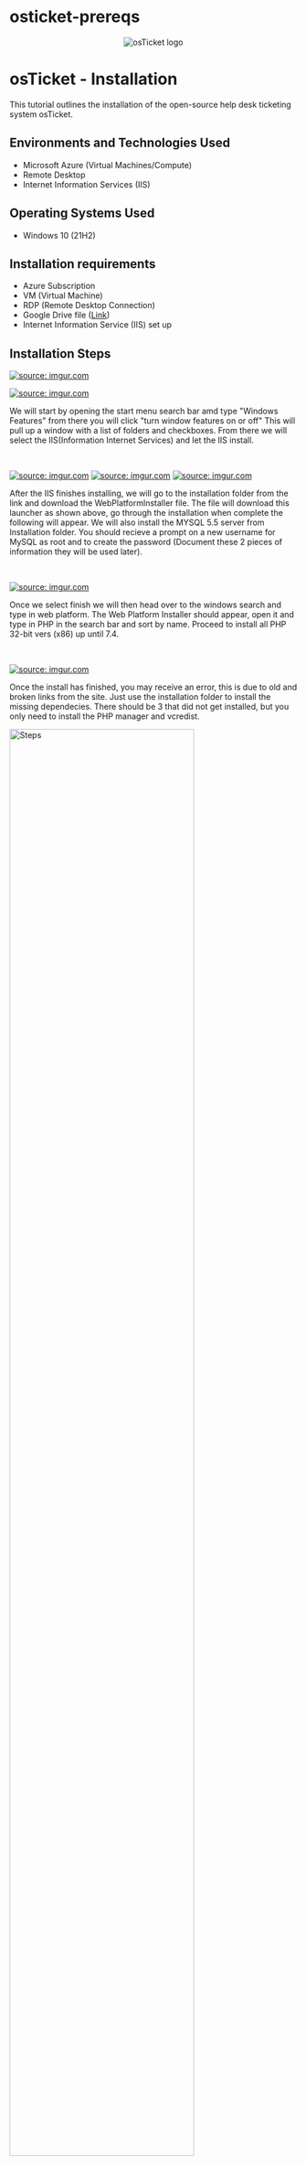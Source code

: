 # osticket-prereqs
<p align="center">
<img src="https://i.imgur.com/Clzj7Xs.png" alt="osTicket logo"/>
</p>

<h1>osTicket - Installation</h1>
This tutorial outlines the installation of the open-source help desk ticketing system osTicket.<br />

<h2>Environments and Technologies Used</h2>

- Microsoft Azure (Virtual Machines/Compute)
- Remote Desktop
- Internet Information Services (IIS)

<h2>Operating Systems Used </h2>

- Windows 10</b> (21H2)

<h2>Installation requirements</h2>

- Azure Subscription
- VM (Virtual Machine)
- RDP (Remote Desktop Connection)
- Google Drive file (<a href='https://drive.google.com/drive/folders/1Loma_9mi_q4fS4aQbUmUddWVsEdp_13n?usp=share_link'>Link</a>)
- Internet Information Service (IIS) set up

<h2>Installation Steps</h2>

<p>
<a href="https://imgur.com/3y3BBgV"><img src="https://i.imgur.com/3y3BBgV.jpg" title="source: imgur.com" /></a>
</p>
<p>
<a href="https://imgur.com/HkQgyCB"><img src="https://i.imgur.com/HkQgyCB.jpg" title="source: imgur.com" /></a>
</p>
<p>
We will start by opening the start menu search bar amd type "Windows Features" from there you will click "turn window features on or off"  This will pull up a window with a list of folders and checkboxes. From there we will select the IIS(Information Internet Services) and let the IIS install.
</p>
<br />

<p>
<a href="https://imgur.com/UhQlbBF"><img src="https://i.imgur.com/UhQlbBF.jpg" title="source: imgur.com" /></a>
  <a href="https://imgur.com/Ei6JlCe"><img src="https://i.imgur.com/Ei6JlCe.jpg" title="source: imgur.com" /></a>
  <a href="https://imgur.com/2e4ZSlI"><img src="https://i.imgur.com/2e4ZSlI.jpg" title="source: imgur.com" /></a>
</p>
<p>
After the IIS finishes installing, we will go to the installation folder from the link and download the WebPlatformInstaller file. The file will download this launcher as shown above, go through the installation when complete the following will appear. We will also install the MYSQL 5.5 server from Installation folder. You should recieve a prompt on a new username for MySQL as root and to create the password (Document these 2 pieces of information they will be used later).
</p>
<br />

<p>
<a href="https://imgur.com/DejM79d"><img src="https://i.imgur.com/DejM79d.jpg" title="source: imgur.com" /></a>
</p>
<p>
Once we select finish we will then head over to the windows search and type in  web platform. The Web Platform Installer should appear, open it and type in PHP in the search bar and sort by name. Proceed to install all PHP 32-bit vers (x86) up until 7.4.
</p>
<br />
<p>
  <a href="https://imgur.com/0pKGOQR"><img src="https://i.imgur.com/0pKGOQR.jpg" title="source: imgur.com" /></a>
 <p>
</p>
<p>
Once the install has finished, you may receive an error, this is due to old and broken links from the site. Just use the installation folder to install the missing dependecies. There should be 3 that did not get installed, but you only need to install the PHP manager and vcredist.
</p>
<p>
  <img src="https://i.imgur.com/g209LMw.png" height="80%" width="80%" alt=" Steps"/>
 </p>
<br />
<p>
<img src="https://i.imgur.com/j1MGLmo.png" height="80%" width="80%" alt="Steps"/>
</p>
<br />
<p>
<img src="https://i.imgur.com/4ViV05z.png" height="80%" width="80%" alt=" Steps"/>
</p>
<p>
 After that we head back to the installation folder to download and install the osTicket File. Once downloaded extract the zipped folder from the downloads into the downloads, doing this makes the zip folder create a regular folder with the same contents.Next head into the new and unzip folder from the osTicket download and copy the upload folder. Go to <strong>This PC--> then windows(C:)--> then inetpub--> and finally open wwwroot</strong> and paste the upload folder within. Rename that folder to osTicket.
</p>
<br />
<p>
<img src="https://i.imgur.com/Q3LUJgA.png" height="80%" width="80%" alt=" Steps"/>
</p>
<br />
<p>
<img src="https://i.imgur.com/PlitxOI.png" height="80%" width="80%" alt=" Steps"/>
</p>
<p>
Once you are done with the last step we want to head to are windows search bar and type in IIS. Select IIS and restart IIS with the panel on the right side, after that select the drop down arrow key for VM-osTicket or whatever name you selected earlier in the lab on the <strong>left hand panel--> then select sites--> Defualt Website--> and are osTicket folder</strong> should be there.
</p>

<br />
<p>
<img src="https://i.imgur.com/KIGAyir.png" height="80%" width="80%" alt="Steps"/>
</p>
<p> Afterwards you are going to select the PHP Manager within the osTicket Home located in the center. From there <strong>select Enable or disable an extension, look for php_imap.dll is enable along with php_intl.dll and php_opcache.dll.</strong>
</p>
<br />
<p>
<img src="https://i.imgur.com/dRGPdWI.png" height="80%" width="80%" alt=" Steps"/>
</p>
<p>
Now we head back to are wwwroot folder within file explorer, from there we select <strong>osTicket--> Then include</strong>. When inside the "include" folder scroll down to the ost-sampleconfig.php to ost-config.php as shown above.
</p>
<br />
<p>
<img src="https://i.imgur.com/cHBdPn3.png" height="80%" width="80%" alt="Steps"/>
</p>
<p>
After we changed the ost-sampleconfig.php to ost-config.php we will <strong>open its properties then -> open security -> click on advance -> then disable inheritance -> add permission -> select principle at the top left -> from there within the open box below for objects type everyone -> select Check Names -> and select ok -> on the following page select full control to give all basic permissions besides Special permissions for everyone</strong>. Your security panel should display whats above with everyone and full control under access.
</p>
<br />
<p>
<img src="https://i.imgur.com/vCXWto2.png" height="80%" width="80%" alt="Steps"/>
</p>
<p>
 If you have reached the installation page for osticket, all the previous steps have been completed successfully. Now simple fill out all the information as shown (Document The Admin User portion as well as the Database setting username and password will be needed for the lab).
</p>
<br />
<p>
<img src="https://i.imgur.com/mQPzPDm.png" height="80%" width="80%" alt=" Steps"/>
</p>
<p>
Next we head back into are <a href='https://drive.google.com/drive/u/0/folders/1APMfNyfNzcxZC6EzdaNfdZsUwxWYChf6'>Link</a> to are google Drive for the lab and download the HeidiSQL. Go through the complete download until the finish button is prompt, after you select finish the application will open as shown above.
</p>
<br />
<p>
<img src="https://i.imgur.com/GhJrKSP.png" height="80%" width="80%" alt=" Steps"/>
</p>
<p>
Select the add button on the button left, Heidi will prompt you to put in the password you create earlier when downloading the php files within WebPlatformInstaller 5.1. Enter the password and you will be sent to the page shown.Next <strong>rightclick unnamed -> then hover over create new -> and select Database</strong>. Name that database osTicket
<br />
<p>
<img src="https://i.imgur.com/wvurZnY.png" height="80%" width="80%" alt=" Steps"/>
</p>
<p>
Now go back to the osTicket web browser as shown above and enter the new database name along with the respected credentials. Install and wait for the page to load.
</p>
<br />
<p>
<img src="https://i.imgur.com/aCKlFCn.png" height="80%" width="80%" alt="Steps"/>
</p>
<p>
Once complete you will have this page appear letting you know that you've successfully created the osTicket system. The links below are for the user end and the staff as well.
</p>
<br />
<p>
<img src="https://i.imgur.com/cWrNy3w.png" height="80%" width="80%" alt="Steps"/>
</p>
<p>
Final step, head back to the folder where we were in the include folder. From there <strong>Rightclick properties--> head to security tab --> then advance --> and double click on everyone --> once you are back in permissions change every user to read and execute</strong> press ok and close out the tabs for the properties.
</p>
<br />
<p>
<img src="https://i.imgur.com/2kYWhCm.png" height="80%" width="80%" alt=" Steps"/>
</p>
<p>
To end off the installation for osTicket. Head into the osTicket folder by <strong>clicking on This PC --> then windows (C:) --> select inetpub --> wwwroot --> and finally select osTicket.</strong> There we must delete the setup folder, in order to do so we must delete the contents with the folder. After deleting the contents within the setup folder we can move onto deleting the setup folder from osTicket. And congradulations you have completed the osTicket Installation.
</p>
<br />
<p>
This will conclude the Installation for the osTicket Lab. The next section we will begin to use osTicket and begin with the configurations. Next section <a href='https://github.com/DevilDog2001/osTicket-configurations'>Configurations</a> .
</p>
